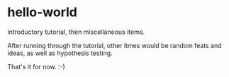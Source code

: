 # hello-world
introductory tutorial, then miscellaneous items.

After running through the tutorial, other itmes would be random feats and ideas, as well as hypothesis testing.

That's it for now.  :-)
